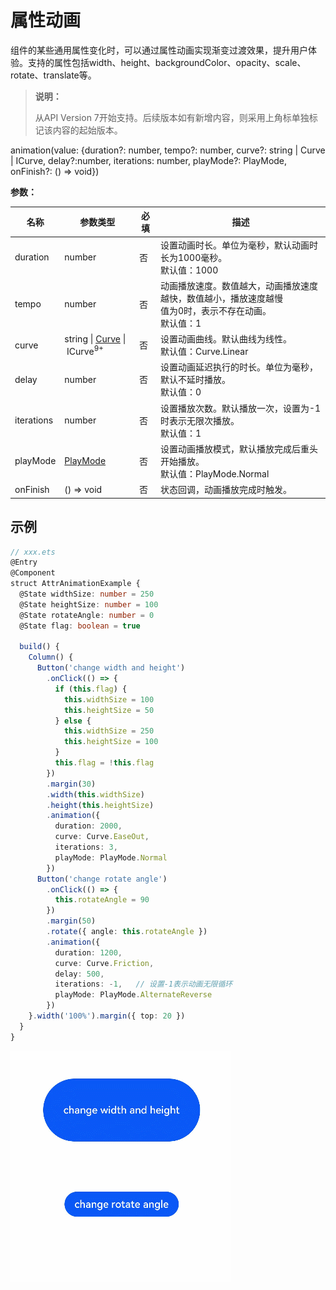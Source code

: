 # 属性动画

组件的某些通用属性变化时，可以通过属性动画实现渐变过渡效果，提升用户体验。支持的属性包括width、height、backgroundColor、opacity、scale、rotate、translate等。

> **说明：**
>
> 从API Version 7开始支持。后续版本如有新增内容，则采用上角标单独标记该内容的起始版本。


animation(value: {duration?: number, tempo?: number, curve?: string | Curve | ICurve, delay?:number, iterations: number, playMode?: PlayMode, onFinish?: () => void})

**参数：**

| 名称         | 参数类型                                       | 必填    | 描述                                                         |
| ---------- | ------------------------------------------| ---- | ------------------------------------------------------------ |
| duration   | number                                    | 否    | 设置动画时长。单位为毫秒，默认动画时长为1000毫秒。<br/>默认值：1000 |
| tempo      | number                                    | 否    | 动画播放速度。数值越大，动画播放速度越快，数值越小，播放速度越慢<br/>值为0时，表示不存在动画。<br/>默认值：1 |
| curve      | string&nbsp;\|&nbsp;[Curve](ts-appendix-enums.md#curve)&nbsp;\|&nbsp;ICurve<sup>9+</sup> | 否   | 设置动画曲线。默认曲线为线性。<br/>默认值：Curve.Linear   |
| delay      | number                                    | 否    | 设置动画延迟执行的时长。单位为毫秒，默认不延时播放。<br/>默认值：0   |
| iterations | number                                    | 否    | 设置播放次数。默认播放一次，设置为-1时表示无限次播放。<br/>默认值：1 |
| playMode   | [PlayMode](ts-appendix-enums.md#playmode) | 否    | 设置动画播放模式，默认播放完成后重头开始播放。<br/>默认值：PlayMode.Normal |
| onFinish   | () => void                                | 否    | 状态回调，动画播放完成时触发。                        |


## 示例

```ts
// xxx.ets
@Entry
@Component
struct AttrAnimationExample {
  @State widthSize: number = 250
  @State heightSize: number = 100
  @State rotateAngle: number = 0
  @State flag: boolean = true

  build() {
    Column() {
      Button('change width and height')
        .onClick(() => {
          if (this.flag) {
            this.widthSize = 100
            this.heightSize = 50
          } else {
            this.widthSize = 250
            this.heightSize = 100
          }
          this.flag = !this.flag
        })
        .margin(30)
        .width(this.widthSize)
        .height(this.heightSize)
        .animation({
          duration: 2000,
          curve: Curve.EaseOut,
          iterations: 3,
          playMode: PlayMode.Normal
        })
      Button('change rotate angle')
        .onClick(() => {
          this.rotateAngle = 90
        })
        .margin(50)
        .rotate({ angle: this.rotateAngle })
        .animation({
          duration: 1200,
          curve: Curve.Friction,
          delay: 500,
          iterations: -1,   // 设置-1表示动画无限循环
          playMode: PlayMode.AlternateReverse
        })
    }.width('100%').margin({ top: 20 })
  }
}
```

![animation](figures/animation.gif)